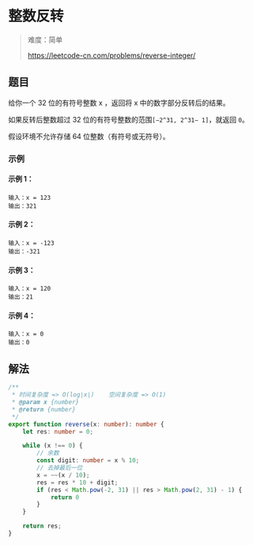 # 整数反转

> 难度：简单
>
> https://leetcode-cn.com/problems/reverse-integer/

## 题目
给你一个 32 位的有符号整数 x ，返回将 x 中的数字部分反转后的结果。

如果反转后整数超过 32 位的有符号整数的范围`[−2^31, 2^31− 1]`，就返回 `0`。

假设环境不允许存储 64 位整数（有符号或无符号）。

### 示例
#### 示例 1：
```
输入：x = 123
输出：321
```

#### 示例 2：
```
输入：x = -123
输出：-321
```

#### 示例 3：
```
输入：x = 120
输出：21
```

#### 示例 4：
```
输入：x = 0
输出：0
```

## 解法
```typescript
/**
 * 时间复杂度 => O(log∣x∣)    空间复杂度 => O(1)
 * @param x {number}
 * @return {number}
 */
export function reverse(x: number): number {
    let res: number = 0;

    while (x !== 0) {
        // 余数
        const digit: number = x % 10;
        // 去掉最后一位
        x = ~~(x / 10);
        res = res * 10 + digit;
        if (res < Math.pow(-2, 31) || res > Math.pow(2, 31) - 1) {
            return 0
        }
    }

    return res;
}

```

